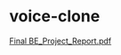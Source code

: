 # voice-clone

[Final BE_Project_Report.pdf](https://github.com/18harsh/voice-clone/files/8621880/Final.BE_Project_Report.pdf)
